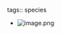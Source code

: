 tags:: species

- ![image.png](https://peach-geographical-bat-397.mypinata.cloud/ipfs/QmfWLW1rtKHXAyMiiC6ktSpaxfRPfR1xchDyQJ48hHuBBx)